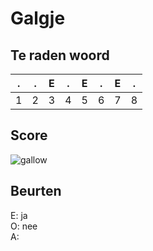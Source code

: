# Galgje

## Te raden woord

|.|.|E|.|E|.|E|.|
|-|-|-|-|-|-|-|-|
|1|2|3|4|5|6|7|8|

## Score
![gallow](./images/2.png)

## Beurten
E: ja  
O: nee  
A: 